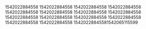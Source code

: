 1542022884558
1542022884558
1542022884558
1542022884558
1542022884558
1542022884558
1542022884558
1542022884558
1542022884558
1542022884558
1542022884558
1542022884558
1542022884558
1542022884558
15420228845581542065115599